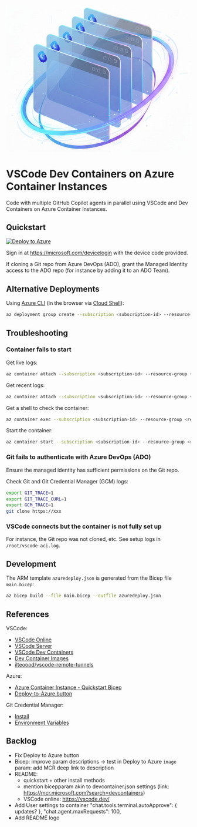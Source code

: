 ![Repo Logo](docs/logo.jpg)

# VSCode Dev Containers on Azure Container Instances

Code with multiple GitHub Copilot agents in parallel using VSCode and Dev Containers on Azure Container Instances.

## Quickstart

[![Deploy to Azure](https://aka.ms/deploytoazurebutton)](https://portal.azure.com/#create/Microsoft.Template/uri/https%3A%2F%2Fraw.githubusercontent.com%2Fmmaitre314%2Fvscode-aci%2Frefs%2Fheads%2Fmain%2Fazuredeploy.json)

Sign in at https://microsoft.com/devicelogin with the device code provided.

If cloning a Git repo from Azure DevOps (ADO), grant the Managed Identity access to the ADO repo (for instance by adding it to an ADO Team).

## Alternative Deployments

Using [Azure CLI](https://learn.microsoft.com/en-us/cli/azure/install-azure-cli?view=azure-cli-latest) (in the browser via [Cloud Shell](https://portal.azure.com/#cloudshell/)):
```bash
az deployment group create --subscription <subscription-id> --resource-group <resource-group-name> --template-file main.bicep --parameters python.bicepparam name=<container-name> --output tsv --query properties.outputs.instructions.value
```

## Troubleshooting

### Container fails to start

Get live logs:
```bash
az container attach --subscription <subscription-id> --resource-group <resource-group-name> --name <aci-name>
```
Get recent logs:
```bash
az container attach --subscription <subscription-id> --resource-group <resource-group-name> --name <aci-name>
```
Get a shell to check the container:
```bash
az container exec --subscription <subscription-id> --resource-group <resource-group-name> --name <aci-name> --exec-command /bin/bash
```
Start the container:
```bash
az container start --subscription <subscription-id> --resource-group <resource-group-name> --name <aci-name>
```

### Git fails to authenticate with Azure DevOps (ADO)

Ensure the managed identity has sufficient permissions on the Git repo.

Check Git and Git Credential Manager (GCM) logs:
```bash
export GIT_TRACE=1
export GIT_TRACE_CURL=1
export GCM_TRACE=1
git clone https://xxx
```

### VSCode connects but the container is not fully set up

For instance, the Git repo was not cloned, etc. See setup logs in `/root/vscode-aci.log`.

## Development

The ARM template `azuredeploy.json` is generated from the Bicep file `main.bicep`:
```bash
az bicep build --file main.bicep --outfile azuredeploy.json
```

## References

VSCode:
- [VSCode Online](https://vscode.dev/)
- [VSCode Server](https://code.visualstudio.com/docs/remote/vscode-server)
- [VSCode Dev Containers](https://code.visualstudio.com/docs/devcontainers/containers)
- [Dev Container Images](https://github.com/devcontainers/images/)
- [ilteoood/vscode-remote-tunnels](https://github.com/ilteoood/vscode-remote-tunnels)

Azure:
- [Azure Container Instance - Quickstart Bicep](https://learn.microsoft.com/en-us/azure/container-instances/container-instances-quickstart-bicep?tabs=CLI)
- [Deploy-to-Azure button](https://learn.microsoft.com/en-us/azure/azure-resource-manager/templates/deploy-to-azure-button)

Git Credential Manager:
- [Install](https://github.com/git-ecosystem/git-credential-manager/blob/release/docs/install.md)
- [Environment Variables](https://github.com/git-ecosystem/git-credential-manager/blob/release/docs/environment.md)

## Backlog

- Fix Deploy to Azure button
- Bicep: improve param descriptions -> test in Deploy to Azure
    `image` param: add MCR deep link to description
- README:
    - quickstart + other install methods
    - mention bicepparam akin to devcontainer.json settings (link: https://mcr.microsoft.com?search=devcontainers)
    - VSCode online: https://vscode.dev/
- Add User settings to container
    "chat.tools.terminal.autoApprove": { updates? }, "chat.agent.maxRequests": 100,
- Add README logo
